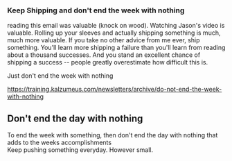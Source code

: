 ### Keep Shipping and don't end the week with nothing

reading this email was valuable (knock on wood). Watching Jason's video is valuable. Rolling up your sleeves and actually shipping something is much, much more valuable. If you take no other advice from me ever, ship something. You'll learn more shipping a failure than you'll learn from reading about a thousand successes. And you stand an excellent chance of shipping a success -- people greatly overestimate how difficult this is.  

Just don't end the week with nothing  

https://training.kalzumeus.com/newsletters/archive/do-not-end-the-week-with-nothing

## Don't end the day with nothing
To end the week with something, then don't end the day with nothing that adds to the weeks accomplishments  
Keep pushing something everyday. However small.  



